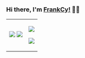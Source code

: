 ### Hi there, I'm [FrankCy!](https://github.com/FrankCy) 🙋‍♂️
<table id="tbl" border=1 width="80%" frame=void >
    <tr style="border:none">
        <td style="border:none">
            <img src="https://wiki.komica.org/images/2/20/Img5166.gif"/>
            <img src="https://wiki.komica.org/images/5/58/Img4523.gif"/>
        </td>
        <td style="border:none">
            <p>
              <img align="center" src="https://github-readme-stats.vercel.app/api?username=FrankCy&layout=compact&theme=material-palenight&show_icons=true" />
            </p>
            <p>
              <img align="center" src="https://github-readme-stats.anuraghazra1.vercel.app/api/top-langs/?username=FrankCy&layout=compact&theme=material-palenight" />
            </p>
        </td>
    </tr>
</table>
